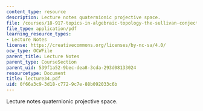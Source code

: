 ```yaml
---
content_type: resource
description: Lecture notes quaternionic projective space.
file: /courses/18-917-topics-in-algebraic-topology-the-sullivan-conjecture-fall-2007/0f66a3c93d18c7729c7e88b092033c6b_lecture34.pdf
file_type: application/pdf
learning_resource_types:
- Lecture Notes
license: https://creativecommons.org/licenses/by-nc-sa/4.0/
ocw_type: OCWFile
parent_title: Lecture Notes
parent_type: CourseSection
parent_uid: 539f1a52-9bec-dea8-3cda-293d08133024
resourcetype: Document
title: lecture34.pdf
uid: 0f66a3c9-3d18-c772-9c7e-88b092033c6b
---
```

Lecture notes quaternionic projective space.